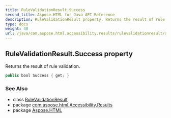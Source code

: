 ```yaml
---
title: RuleValidationResult.Success
second_title: Aspose.HTML for Java API Reference
description: RuleValidationResult property. Returns the result of rule validation
type: docs
weight: 40
url: /java/com.aspose.html.accessibility.results/rulevalidationresult/success/
---
```

## RuleValidationResult.Success property

Returns the result of rule validation.

```java
public bool Success { get; }
```

### See Also

* class [RuleValidationResult](../)
* package [com.aspose.html.Accessibility.Results](../../../com.aspose.html.accessibility.results/)
* package [Aspose.HTML](../../../)
